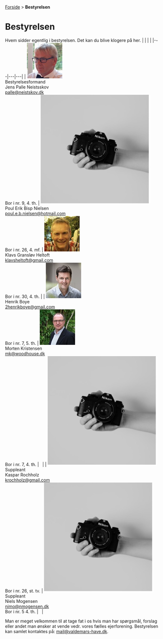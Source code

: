 [Forside](/) > **Bestyrelsen**

# Bestyrelsen

Hvem sidder egentlig i bestyrelsen. Det kan du blive klogere på her.
|   |   |   |
|---|---|---|
| ![alt text][palle]<br />Bestyrelsesformand<br />Jens Palle Neistsskov<br />palle@neistskov.dk<br />Bor i nr. 9, 4. th. | ![alt text][fotograf]<br />Poul Erik Bisp Nielsen<br />poul.e.b.nielsen@hotmail.com<br />Bor i nr. 26, 4. mf.  | ![alt text][klavs]<br />Klavs Gransløv Heltoft<br />klavsheltoft@gmail.com<br />Bor i nr. 30, 4. th. |
| ![alt text][henrik]<br />Henrik Boye<br />2henrikboye@gmail.com<br />Bor i nr. 7, 5. th. | ![alt text][morten]<br />Morten Kristensen<br />mk@woodhouse.dk<br />Bor i nr. 7, 4. th. | &nbsp; |
| ![alt text][fotograf]<br />Suppleant<br />Kaspar Rochholz<br />krochholz@gmail.com<br />Bor i nr. 26, st. tv. | ![alt text][fotograf]<br />Suppleant<br />Niels Mogensen<br />nimo@nmogensen.dk<br />Bor i nr. 5 4. th. | &nbsp; |

Man er meget velkommen til at tage fat i os hvis man har spørgsmål, forslag eller andet man ønsker at vende vedr. vores fælles ejerforening.
Bestyrelsen kan samlet kontaktes på: [mail@valdemars-have.dk](mailto:mail@valdemars-have.dk).

[palle]: /billeder/palle.jpg "Jens Palle Neistsskov"
[klavs]: /billeder/klavs.jpg "Klavs Gransløv Heltoft"
[henrik]: /billeder/henrik.jpg "Henrik Boye"
[morten]: /billeder/morten.jpg "Morten Kristensen"
[fotograf]: /billeder/fotograf.jpg "Fotografen er på vej"
